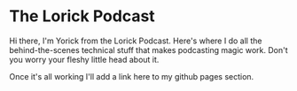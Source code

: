 # The Lorick Podcast
Hi there, I'm Yorick from the Lorick Podcast. Here's where I do
all the behind-the-scenes technical stuff that makes podcasting magic
work. Don't you worry your fleshy little head about it. 

Once it's all working I'll add a link here to my github pages section.
